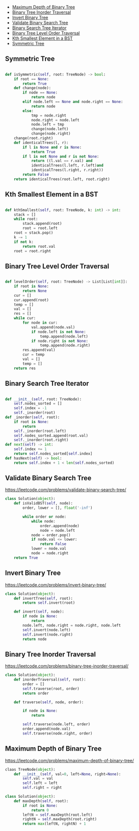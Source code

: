 + [Maximum Depth of Binary Tree](#maximum-depth-of-binary-tree)
+ [Binary Tree Inorder Traversal](#binary-tree-inorder-traversal)
+ [Invert Binary Tree](#invert-binary-tree)
+ [Validate Binary Search Tree](#validate-binary-search-tree)
+ [Binary Search Tree Iterator](#)
+ [Binary Tree Level Order Traversal](#)
+ [Kth Smallest Element in a BST](#)
+ [Symmetric Tree](#)
<!-----solution----->

## Symmetric Tree



```python

def isSymmetric(self, root: TreeNode) -> bool:
    if root == None:
        return True
    def change(node):
        if node == None:
            return node
        elif node.left == None and node.right == None:
            return node
        else:
            tmp = node.right
            node.right = node.left
            node.left = tmp
            change(node.left)
            change(node.right)
    change(root.right)
    def identicalTrees(l, r):
        if l is None and r is None:
            return True
        if l is not None and r is not None:
            return ((l.val == r.val) and
            identicalTrees(l.left, r.left)and
            identicalTrees(l.right, r.right))
        return False
    return identicalTrees(root.left, root.right)
```

## Kth Smallest Element in a BST



```python

def kthSmallest(self, root: TreeNode, k: int) -> int:
    stack = []
    while root:
        stack.append(root)
        root = root.left
    root = stack.pop()
    k -= 1
    if not k:
        return root.val
    root = root.right
```

## Binary Tree Level Order Traversal



```python

def levelOrder(self, root: TreeNode) -> List[List[int]]:
    if root is None:
        return None
    cur = []
    cur.append(root)
    temp = []
    val = []
    res = []
    while cur:
        for node in cur:
            val.append(node.val)
            if node.left is not None:
                temp.append(node.left)
            if node.right is not None:
                temp.append(node.right)
        res.append(val)
        cur = temp
        val = []
        temp = []
    return res
```

## Binary Search Tree Iterator



```python

def __init__(self, root: TreeNode):
    self.nodes_sorted = []
    self.index = -1
    self._inorder(root)
def _inorder(self, root):
    if root is None:
        return
    self._inorder(root.left)
    self.nodes_sorted.append(root.val)
    self._inorder(root.right)
def next(self) -> int:
    self.index += 1
    return self.nodes_sorted[self.index]
def hasNext(self) -> bool:
    return self.index + 1 < len(self.nodes_sorted)
```

## Validate Binary Search Tree

https://leetcode.com/problems/validate-binary-search-tree/

```python
class Solution(object):
    def isValidBST(self, node):
        order, lower = [], float('-inf')

        while order or node:
            while node:
                order.append(node)
                node = node.left
            node = order.pop()
            if node.val <= lower:
                return False
            lower = node.val
            node = node.right
    return True
```

## Invert Binary Tree

https://leetcode.com/problems/invert-binary-tree/

```python
class Solution(object):
    def invertTree(self, root):
        return self.invert(root)

    def invert(self, node):
        if node is None:
            return
        node.left, node.right = node.right, node.left
        self.invert(node.left)
        self.invert(node.right)
        return node
```

## Binary Tree Inorder Traversal

https://leetcode.com/problems/binary-tree-inorder-traversal/

```python
class Solution(object):
    def inorderTraversal(self, root):
        order = []
        self.traverse(root, order)
        return order

    def traverse(self, node, order):

        if node is None:
            return

        self.traverse(node.left, order)
        order.append(node.val)
        self.traverse(node.right, order)
```

## Maximum Depth of Binary Tree

https://leetcode.com/problems/maximum-depth-of-binary-tree/

```python
claas TreeNode(object):
    def __init__(self, val=0, left=None, right=None):
        self.val = val
        self.left = left
        self.right = right

class Solution(object):
    def maxDepth(self, root):
        if root is None:
            return 0
        leftN = self.maxDepth(root.left)
        rightN = self.maxDepth(root.right)
        return max(leftN, rightN) + 1